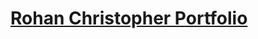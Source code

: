 <html>
<body>
<a href ="https://bit.ly/RohanChristopher"><h1>Rohan Christopher Portfolio</h1></a>
</body>
<html>

